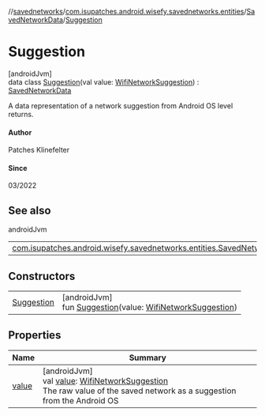 //[savednetworks](../../../../index.md)/[com.isupatches.android.wisefy.savednetworks.entities](../../index.md)/[SavedNetworkData](../index.md)/[Suggestion](index.md)

# Suggestion

[androidJvm]\
data class [Suggestion](index.md)(val value: [WifiNetworkSuggestion](https://developer.android.com/reference/kotlin/android/net/wifi/WifiNetworkSuggestion.html)) : [SavedNetworkData](../index.md)

A data representation of a network suggestion from Android OS level returns.

#### Author

Patches Klinefelter

#### Since

03/2022

## See also

androidJvm

| | |
|---|---|
| [com.isupatches.android.wisefy.savednetworks.entities.SavedNetworkData](../index.md) |  |

## Constructors

| | |
|---|---|
| [Suggestion](-suggestion.md) | [androidJvm]<br>fun [Suggestion](-suggestion.md)(value: [WifiNetworkSuggestion](https://developer.android.com/reference/kotlin/android/net/wifi/WifiNetworkSuggestion.html)) |

## Properties

| Name | Summary |
|---|---|
| [value](value.md) | [androidJvm]<br>val [value](value.md): [WifiNetworkSuggestion](https://developer.android.com/reference/kotlin/android/net/wifi/WifiNetworkSuggestion.html)<br>The raw value of the saved network as a suggestion from the Android OS |
